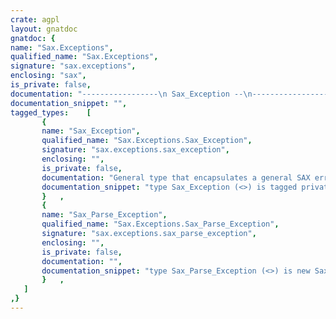 ```yaml
---
crate: agpl
layout: gnatdoc
gnatdoc: {
name: "Sax.Exceptions",
qualified_name: "Sax.Exceptions",
signature: "sax.exceptions",
enclosing: "sax",
is_private: false,
documentation: "-----------------\n Sax_Exception --\n-----------------",
documentation_snippet: "",
tagged_types:    [
       {
       name: "Sax_Exception",
       qualified_name: "Sax.Exceptions.Sax_Exception",
       signature: "sax.exceptions.sax_exception",
       enclosing: "",
       is_private: false,
       documentation: "General type that encapsulates a general SAX error or warning.\nIt does not contain source location information (see Sax_Parse_Exception\ninstead)",
       documentation_snippet: "type Sax_Exception (<>) is tagged private;",
       }   ,
       {
       name: "Sax_Parse_Exception",
       qualified_name: "Sax.Exceptions.Sax_Parse_Exception",
       signature: "sax.exceptions.sax_parse_exception",
       enclosing: "",
       is_private: false,
       documentation: "",
       documentation_snippet: "type Sax_Parse_Exception (<>) is new Sax_Exception with private;",
       }   ,
   ]
,}
---
```

